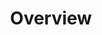 ---
image: /![API Image](/images/logo.png){:class="img-responsive"}
title: Overview
position: 1.01
description: 
content_markdown: |-
  Technopedia version 6.1 API enables cloud-based access to asset data in Technopedia, which you use to manage your IT assets with respect to risk, control, governance, costs and business compliance. Technopedia's structured database catalog categorizes more than 170,000 software releases and 200,000 hardware models, and includes data from mulitiple business categories.
  <br>   
  
 
  [Technopedia query language](../#documentationtql104)
    
  #### You use the API to retrieve asset data in JSON format

  The Technopedia version 6.1 API provides you with read access to the Technopedia database by using an API GET request to retreive asset data.
    * To get access to the Technopedia database, all you require is an API key that you get from Flexera technial support.<br>
    * You make an API GET request by using cURL or an API client to the `/tql` or `/technopedia-id` endpoint. <br>
      The `/tql` endpoint requires a Technopedia query languge query statement to describe the data that you want to retrieve.<br>
    * Data is returned in JSON format. <br>

  The following query example is an API GET request that uses the TQL endpoint to retrieve software product names from Technopedia. <br>
  <br>
  `GET:` `https://v6-1.technopedia.com/tql?=MATCH (n:SOFTWARE_PRODUCT) RETURN n.product` <br>

  The query returns software product names.<br>
  The following image shows results for one software product.
  <br>
  
  ![API Image](/images/ov_ex.png){: .img-responsive}
  <br>  
    
  #### Technopedia data structure

  In the Technopedia graph database, data categories are represented by nodes and the node attributes contain more specific data.
  Nodes represent entities such as software or hardware, which are somewhat equivalent to a records classification that stores a specific data category. 
  <br>
  <br>
 
  The following diagram shows an overview of the Technopedia API endpoints, and some nodes and relationships in the Technopedia database.
  
  <br>
  
  ![API Image](/images/V6api.png){: .img-responsive}
  
 

left_code_blocks:
  - code_block: |-
      GET:  https://v6-1.technopedia.com/tql?q=MATCH <Query Parameters>
      GET:  https://v6-1.technopedia.com/tql?MATCH (sft_prod:SOFTWARE_PRODUCT) RETURN sft_prod LIMIT 2

      RESPONSE SAMPLE

      {
      "results": [
          {
              "sft_prod.alias": null,
              "sft_prod.component": null,
              "sft_prod.created_at": "2017-05-19 10:24:33",
              "sft_prod.desupported_flag": null,
              "sft_prod.discontinued_flag": null,
              "sft_prod.family": null,
              "sft_prod.is_suite": "FALSE",
              "sft_prod.modified_at": "2017-06-01 13:50:16",
              "sft_prod.product": "e1ns.output",
              "sft_prod.technopedia_id": "408dd3bb-c935-444e-b756-c7d431a589f7",
              "sft_prod.url": "http://www.plato.de/e1nsoutput-687.html"
          },
          {
              "sft_prod.alias": null,
              "sft_prod.component": null,
              "sft_prod.created_at": "2008-03-25 22:07:06",
              "sft_prod.desupported_flag": null,
              "sft_prod.discontinued_flag": null,
              "sft_prod.family": "Windows Live",
              "sft_prod.is_suite": "FALSE",
              "sft_prod.modified_at": "2011-03-21 17:47:50",
              "sft_prod.product": "ID Web Authentication Software Development Kit (SDK)",
              "sft_prod.technopedia_id": "359e53c0-6cda-4e3b-aaa1-2b05537ca718",
              "sft_prod.url": "http://www.microsoft.com/Downloads/details.aspx?familyid=E565FC92-D5F6-4F5F-8713-4DD1C90DE19F&displaylang=en"
          }
        ]
      {  

      GET:  https://v6-1.technopedia.com/technopedia-id/<technopedia_id>
      GET:  https://v6-1.technopedia.com/technopedia-id/4d35ec28-0f16-4787-acca-885679265b59
      
    title: API Query Examples
    language: text
right_code_blocks:
  - code_block: |2
      https://v6-1.technopedia.com/tql
      https://v6-1.technopedia.com/technopedia-id/
      
      


    title: Technopedia Endpoints
    language: text
  
---